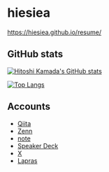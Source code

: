 # hiesiea

https://hiesiea.github.io/resume/

## GitHub stats

[![Hitoshi Kamada's GitHub stats](https://github-readme-stats.vercel.app/api?username=hiesiea&show_icons=true&count_private=true)](https://github.com/anuraghazra/github-readme-stats)

[![Top Langs](https://github-readme-stats.vercel.app/api/top-langs/?username=hiesiea)](https://github.com/anuraghazra/github-readme-stats)

## Accounts

- [Qiita](https://qiita.com/hiesiea)
- [Zenn](https://zenn.dev/kmd_htsh0226)
- [note](https://note.com/kmd_htsh)
- [Speaker Deck](https://speakerdeck.com/kmd_htsh0226)
- [X](https://x.com/kmd_htsh0226)
- [Lapras](https://lapras.com/public/PQIRUSU)
